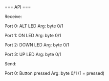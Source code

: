 === API ===

Receive:

Port 0: ALT LED
Arg: byte 0/1

Port 1: ON LED
Arg: byte 0/1

Port 2: DOWN LED
Arg: byte 0/1

Port 3: UP LED
Arg: byte 0/1


Send:

Port 0: Button pressed
Arg: byte 0/1 (1 = pressed)
